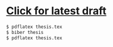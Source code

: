 # [Click for latest draft](https://github.com/ChrisCummins/thesis/raw/master/thesis.pdf)

```sh
$ pdflatex thesis.tex
$ biber thesis
$ pdflatex thesis.tex
```

